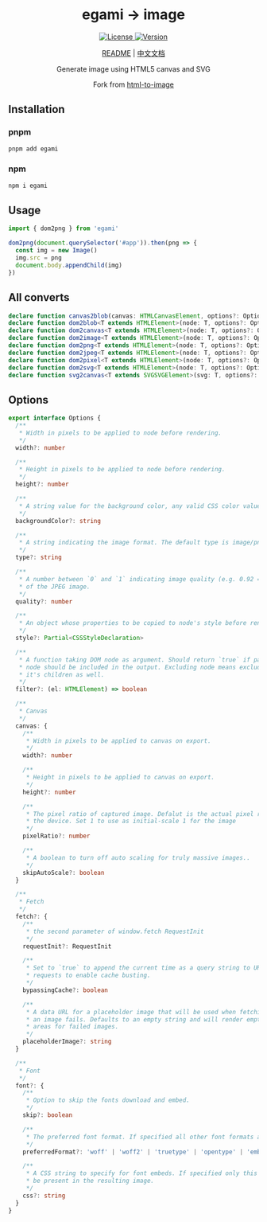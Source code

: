 <h1 align="center">egami → image</h1>

<p align="center">
  <a href="https://github.com/qq15725/egami/blob/master/LICENSE" class="mr-3">
    <img src="https://img.shields.io/npm/l/egami.svg" alt="License">
  </a>
  <a href="https://www.npmjs.com/package/egami">
    <img src="https://img.shields.io/npm/v/egami.svg" alt="Version">
  </a>
</p>

<p align="center"><a href="README.md">README</a> | <a href="README_zh.md">中文文档</a></p>

<p align="center">Generate image using HTML5 canvas and SVG</p>

<p align="center">Fork from <a href="https://github.com/bubkoo/html-to-image">html-to-image</a></p>

## Installation

### pnpm

```sh
pnpm add egami
```

### npm

```sh
npm i egami
```

## Usage

```ts
import { dom2png } from 'egami'

dom2png(document.querySelector('#app')).then(png => {
  const img = new Image()
  img.src = png
  document.body.appendChild(img)
})
```

## All converts

```ts
declare function canvas2blob(canvas: HTMLCanvasElement, options?: Options): Promise<Blob | null>;
declare function dom2blob<T extends HTMLElement>(node: T, options?: Options): Promise<Blob | null>;
declare function dom2canvas<T extends HTMLElement>(node: T, options?: Options): Promise<HTMLCanvasElement>;
declare function dom2image<T extends HTMLElement>(node: T, options?: Options): Promise<HTMLImageElement>;
declare function dom2png<T extends HTMLElement>(node: T, options?: Options): Promise<string>;
declare function dom2jpeg<T extends HTMLElement>(node: T, options?: Options): Promise<string>;
declare function dom2pixel<T extends HTMLElement>(node: T, options?: Options): Promise<Uint8ClampedArray>;
declare function dom2svg<T extends HTMLElement>(node: T, options?: Options): Promise<SVGSVGElement>;
declare function svg2canvas<T extends SVGSVGElement>(svg: T, options?: Options): Promise<HTMLCanvasElement>;
```

## Options

```ts
export interface Options {
  /**
   * Width in pixels to be applied to node before rendering.
   */
  width?: number

  /**
   * Height in pixels to be applied to node before rendering.
   */
  height?: number

  /**
   * A string value for the background color, any valid CSS color value.
   */
  backgroundColor?: string

  /**
   * A string indicating the image format. The default type is image/png; that type is also used if the given type isn't supported.
   */
  type?: string

  /**
   * A number between `0` and `1` indicating image quality (e.g. 0.92 => 92%)
   * of the JPEG image.
   */
  quality?: number

  /**
   * An object whose properties to be copied to node's style before rendering.
   */
  style?: Partial<CSSStyleDeclaration>

  /**
   * A function taking DOM node as argument. Should return `true` if passed
   * node should be included in the output. Excluding node means excluding
   * it's children as well.
   */
  filter?: (el: HTMLElement) => boolean

  /**
   * Canvas
   */
  canvas: {
    /**
     * Width in pixels to be applied to canvas on export.
     */
    width?: number

    /**
     * Height in pixels to be applied to canvas on export.
     */
    height?: number

    /**
     * The pixel ratio of captured image. Defalut is the actual pixel ratio of
     * the device. Set 1 to use as initial-scale 1 for the image
     */
    pixelRatio?: number

    /**
     * A boolean to turn off auto scaling for truly massive images..
     */
    skipAutoScale?: boolean
  }

  /**
   * Fetch
   */
  fetch?: {
    /**
     * the second parameter of window.fetch RequestInit
     */
    requestInit?: RequestInit

    /**
     * Set to `true` to append the current time as a query string to URL
     * requests to enable cache busting.
     */
    bypassingCache?: boolean

    /**
     * A data URL for a placeholder image that will be used when fetching
     * an image fails. Defaults to an empty string and will render empty
     * areas for failed images.
     */
    placeholderImage?: string
  }

  /**
   * Font
   */
  font?: {
    /**
     * Option to skip the fonts download and embed.
     */
    skip?: boolean

    /**
     * The preferred font format. If specified all other font formats are ignored.
     */
    preferredFormat?: 'woff' | 'woff2' | 'truetype' | 'opentype' | 'embedded-opentype' | 'svg' | string

    /**
     * A CSS string to specify for font embeds. If specified only this CSS will
     * be present in the resulting image.
     */
    css?: string
  }
}
```
